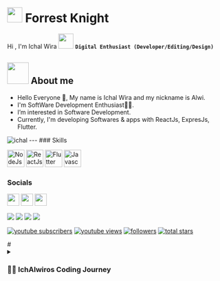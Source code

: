 # <img src="https://media.giphy.com/media/hvRJCLFzcasrR4ia7z/giphy.gif" width="35"> Forrest Knight 

Hi , I'm Ichal Wira <img src="https://media.giphy.com/media/hvRJCLFzcasrR4ia7z/giphy.gif" width="35">
**`Digital Enthusiast (Developer/Editing/Design)`**

## <img src = "https://user-images.githubusercontent.com/63050133/156777293-72a6e681-2582-4a9d-ad92-09d1181d47c7.gif" width = 50px height = 50px>  About me

- Hello Everyone 👋, My name is Ichal Wira and my nickname is Alwi.<br>
- I'm SoftWare Development Enthusiast👨‍💻.<br>
- I’m interested in Software Development.<br>
- Currently, I'm developing Softwares & apps with ReactJs, ExpresJs, Flutter.<br>

<img src="https://komarev.com/ghpvc/?username=IchAlwiros&label=Profile%20views&color=ffee32&style=plastic" alt="ichal" /> 
---
### Skills

<p align="left">
<a href="https://nodejs.org/en/" target="_blank" rel="noreferrer"><img src="https://user-images.githubusercontent.com/69945382/205526153-cf5986fc-7b78-4993-94b9-46bde9e95071.png" width="40" height="40" alt="NodeJs" /></a>
<a href="https://reactjs.org/" target="_blank" rel="noreferrer"><img src="https://user-images.githubusercontent.com/69945382/205526560-faa138b6-fe90-4543-8520-a06afc752e70.png" width="40" height="40" alt="ReactJs" /></a>
<a href="https://flutter.dev/" target="_blank" rel="noreferrer"><img src="https://user-images.githubusercontent.com/69945382/205526715-280a2593-d4d7-498d-b6ce-594572de39ff.png" width="40" height="40" alt="Flutter" /></a>
<a href="https://devdocs.io/javascript/" target="_blank" rel="noreferrer"><img src="https://user-images.githubusercontent.com/69945382/205528035-22eb4418-1fca-495a-9ae6-9ba5e8c7ba66.png" width="40" height="40" alt="Javascript" /></a>
</p>

### Socials

<p align="left"> 
<a href="https://www.instagram.com/ichalwira/" target="_blank" rel="noreferrer"><img src="https://raw.githubusercontent.com/danielcranney/readme-generator/main/public/icons/socials/instagram.svg" width="28" height="28" /></a>
<!-- <a href="https://www.youtube.com/c/ProgrammingWithFlexZ" target="_blank" rel="noreferrer"><img src="https://raw.githubusercontent.com/danielcranney/readme-generator/main/public/icons/socials/youtube.svg" width="28" height="28" /></a> -->
<a href="https://znap.link/IchAlwiros" target="_blank" rel="noreferrer"><img src="https://uploads-ssl.webflow.com/6026bc921eff07d61a132750/602843b7b4409e5ea0cbcc1c_social-logo-2.png" width="28" height="28" /></a>
<a href="https://github.com/IchalAlwiros" target="_blank" rel="noreferrer"><img src="https://user-images.githubusercontent.com/69945382/205527399-340008a9-f1e6-49b8-8ebb-59f2a1e21982.png" width="28" height="28" /></a>
</p>
<div> 
  <a href="#" target="_blank"><img src="https://img.shields.io/badge/YouTube-FF0000?style=for-the-badge&logo=youtube&logoColor=white" target="_blank"></a>
  <a href="https://www.instagram.com/alwiros.id/" target="_blank"><img src="https://img.shields.io/badge/-Instagram-%23E4405F?style=for-the-badge&logo=instagram&logoColor=white" target="_blank"></a>
  <a href = "mailto:ichalwiradev@gmail.com"><img src="https://img.shields.io/badge/-Gmail-%23333?style=for-the-badge&logo=gmail&logoColor=white" target="_blank"></a>
  <a href="https://www.linkedin.com/in/ichal-wira-sukmana-27a3381b4/" target="_blank"><img src="https://img.shields.io/badge/-LinkedIn-%230077B5?style=for-the-badge&logo=linkedin&logoColor=white" target="_blank"></a> 
<p align="left">
      <a href="https://www.youtube.com/c/fknight?sub_confirmation=1">
         <img alt="youtube subscribers" title="Subscribe to my YouTube channel" src="https://custom-icon-badges.demolab.com/youtube/channel/subscribers/UC2WHjPDvbE6O328n17ZGcfg?color=%23E05D44&label=SUBSCRIBE&logo=video&logoColor=white&style=for-the-badge&labelColor=CE4630"/></a> 
      <a href="https://www.youtube.com/c/fknight">
         <img alt="youtube views" title="YouTube views" src="https://custom-icon-badges.demolab.com/youtube/channel/views/UC2WHjPDvbE6O328n17ZGcfg?color=%23E1AD0E&logo=eye&logoColor=white&style=for-the-badge&labelColor=C79600"/></a> 
      <a href="https://github.com/ForrestKnight?tab=followers">
         <img alt="followers" title="Follow me on Github" src="https://custom-icon-badges.demolab.com/github/followers/ForrestKnight?color=236ad3&labelColor=1155ba&style=for-the-badge&logo=person-add&label=Follow&logoColor=white"/></a>
      <a href="https://github.com/ForrestKnight?tab=repositories&sort=stargazers">
         <img alt="total stars" title="Total stars on GitHub" src="https://custom-icon-badges.demolab.com/github/stars/ForrestKnight?color=55960c&style=for-the-badge&labelColor=488207&logo=star"/></a>
   </p>
#

<details>
 <summary><h3>👨‍💻 IchAlwiros Coding Journey</h3></summary>
   I started my coding journey as a naive computer science student with a passion to learn everything I could about this programming world - code, unix, linux, theory. And all the while, teaching myself iOS development with a dream to build my own app, but that soon got overshadowed by my desire to excel in Java. A desire that landed me a full-stack software engineering job upon graduation. However, I had another desire I had been pursuing throughout this time - YouTube content creation. I eventually ended up quitting my software engineering job to pursue YouTube full-time, and that has been my focus ever since. But there's something that's always bothered me about my journey - abandoning my dream of building my own app to pursue the safe route, a job. Now I've already taken the leap away from that safety net into this uncomfortable, unexplored world that it being a creator. And it worked out, but again, it became comfortable. It's easier to create a video than go out on a ledge and build my own product. I do have to eat, at the end of the day, but I think it's time. It's time to get uncomfortable again. I have a burning desire to get back on the horse, and fulfill that dream younger me had of building my own app, my own product. And in order to do that, I'll be implmementing a few measures to streamline my YouTube content to focus more time on fulfilling that dream - a dream that I'll be ready to tackle in 2023 due to the measure I'm putting in place now until the end of 2022. Don't wait up, because I'm coming.


</div>
